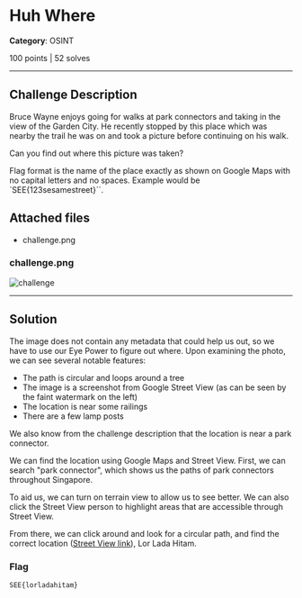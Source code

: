 # Huh Where

**Category**: OSINT

100 points | 52 solves

----

## Challenge Description

Bruce Wayne enjoys going for walks at park connectors and taking in the view of the Garden City. He recently stopped by this place which was nearby the trail he was on and took a picture before continuing on his walk.

Can you find out where this picture was taken?

Flag format is the name of the place exactly as shown on Google Maps with no capital letters and no spaces. Example would be `SEE{123sesamestreet}``.

## Attached files

* challenge.png

### challenge.png

![challenge](https://user-images.githubusercontent.com/40383042/173182168-e89395f8-4a0b-4b61-9efb-a84d0fce62ae.png)

----

## Solution

The image does not contain any metadata that could help us out, so we have to use our Eye Power to figure out where. Upon examining the photo, we can see several notable features:

* The path is circular and loops around a tree
* The image is a screenshot from Google Street View (as can be seen by the faint watermark on the left)
* The location is near some railings
* There are a few lamp posts

We also know from the challenge description that the location is near a park connector.

We can find the location using Google Maps and Street View. First, we can search "park connector", which shows us the paths of park connectors throughout Singapore.

To aid us, we can turn on terrain view to allow us to see better. We can also click the Street View person to highlight areas that are accessible through Street View.

From there, we can click around and look for a circular path, and find the correct location ([Street View link](https://goo.gl/maps/3di89zSMCJ1tCLMP8)), Lor Lada Hitam.

### Flag

```text
SEE{lorladahitam}
```
